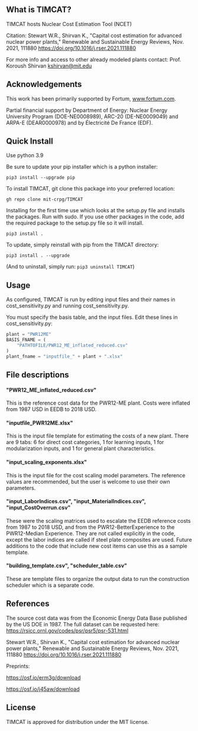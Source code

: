 ## What is TIMCAT?
TIMCAT hosts Nuclear Cost Estimation Tool (NCET)

Citation: Stewart W.R., Shirvan K., "Capital cost estimation for advanced nuclear power plants," Renewable and Sustainable Energy Reviews, Nov. 2021, 111880 https://doi.org/10.1016/j.rser.2021.111880


For more info and access to other already modeled plants contact: Prof. Koroush Shirvan kshirvan@mit.edu

## Acknowledgements
This work has been primarily supported by Fortum, www.fortum.com. 

Partial financial support by Department of Energy: Nuclear Energy University Program (DOE-NE0008989), ARC-20 (DE-NE0009049) and ARPA-E (DEAR0000978) and by Électricité De France (EDF).

## Quick Install

Use python 3.9

Be sure to update your pip installer which is a python installer:

``pip3 install --upgrade pip``

To install TIMCAT, git clone this package into your preferred location:

``gh repo clone mit-crpg/TIMCAT``

Installing for the first time use which looks at the setup.py file and installs the packages. Run with sudo. If you use
other packages in the code, add the required package to the setup.py file so it will install.

``pip3 install .``

To update, simply reinstall with pip from the TIMCAT directory:

``pip3 install . --upgrade``

(And to uninstall, simply run: ``pip3 uninstall TIMCAT``)

## Usage
As configured, TIMCAT is run by editing input files and their names in cost_sensitivity.py and running
cost_sensitivity.py. 

You must specify the basis table, and the input files. Edit these lines in cost_sensitivity.py:

```python
plant = "PWR12ME"
BASIS_FNAME = (
    "PATHTOFILE/PWR12_ME_inflated_reduced.csv"
)
plant_fname = "inputfile_" + plant + ".xlsx"
```

## File descriptions
#### "PWR12_ME_inflated_reduced.csv"
This is the reference cost data for the PWR12-ME plant. Costs were inflated from 1987 USD in EEDB to 2018 USD.

#### "inputfile_PWR12ME.xlsx"
This is the input file template for estimating the costs of a new plant. There are 9 tabs: 6 for direct cost categories, 1 for learning inputs, 1 for modularization inputs, and 1 for general plant characteristics. 

#### "input_scaling_exponents.xlsx"
This is the input file for the cost scaling model parameters. The reference values are recommended, but the user is welcome to use their own parameters. 

#### "input_LaborIndices.csv", "input_MaterialIndices.csv", "input_CostOverrun.csv"
These were the scaling matrices used to escalate the EEDB reference costs from 1987 to 2018 USD, and from the PWR12-BetterExperience to the PWR12-Median Experience. They are not called explicitly in the code, except the labor indices are called if steel plate composites are used. Future additions to the code that include new cost items can use this as a sample template.

#### "building_template.csv", "scheduler_table.csv"
These are template files to organize the output data to run the construction scheduler which is a separate code.


## References
The source cost data was from the Economic Energy Data Base published by the US DOE in 1987. The full dataset can be requested here: https://rsicc.ornl.gov/codes/psr/psr5/psr-531.html

Stewart W.R., Shirvan K., "Capital cost estimation for advanced nuclear power plants," Renewable and Sustainable Energy Reviews, Nov. 2021, 111880 https://doi.org/10.1016/j.rser.2021.111880

Preprints:

https://osf.io/erm3g/download

https://osf.io/j45aw/download


## License
TIMCAT is approved for distribution under the MIT license.
